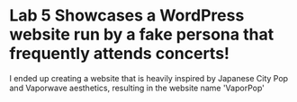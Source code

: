 # Lab 5 Showcases a WordPress website run by a fake persona that frequently attends concerts!
I ended up creating a website that is heavily inspired by Japanese City Pop and Vaporwave aesthetics, resulting in the website name 'VaporPop'
